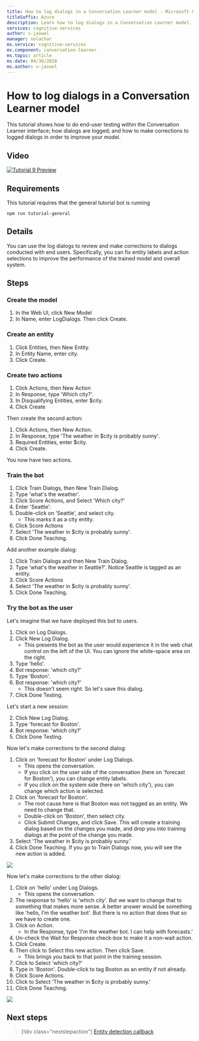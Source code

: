 ```yaml
---
title: How to log dialogs in a Conversation Learner model - Microsoft Cognitive Services | Microsoft Docs
titleSuffix: Azure
description: Learn how to log dialogs in a Conversation Learner model.
services: cognitive-services
author: v-jaswel
manager: nolachar
ms.service: cognitive-services
ms.component: conversation-learner
ms.topic: article
ms.date: 04/30/2018
ms.author: v-jaswel
---
```


# How to log dialogs in a Conversation Learner model

This tutorial shows how to do end-user testing within the Conversation Learner interface; how dialogs are logged; and how to make corrections to logged dialogs in order to improve your model.

## Video

[![Tutorial 9 Preview](https://aka.ms/cl-tutorial-09-preview)](https://aka.ms/blis-tutorial-09)

## Requirements
This tutorial requires that the general tutorial bot is running

	npm run tutorial-general

## Details
You can use the log dialogs to review and make corrections to dialogs conducted with end users.  Specifically, you can fix entity labels and action selections to improve the performance of the trained model and overall system. 

## Steps

### Create the model

1. In the Web UI, click New Model
2. In Name, enter LogDialogs. Then click Create.

### Create an entity

1. Click Entities, then New Entity.
2. In Entity Name, enter city.
3. Click Create.

### Create two actions

1. Click Actions, then New Action
2. In Response, type 'Which city?'.
3. In Disqualifying Entities, enter $city.
3. Click Create

Then create the second action:

1. Click Actions, then New Action.
3. In Response, type 'The weather in $city is probably sunny'.
4. Required Entities, enter $city.
4. Click Create.

You now have two actions.

### Train the bot

1. Click Train Dialogs, then New Train Dialog.
2. Type 'what's the weather'.
3. Click Score Actions, and Select 'Which city?'
2. Enter 'Seattle'.
3. Double-click on 'Seattle', and select city.
	- This marks it as a city entity.
5. Click Score Actions
6. Select 'The weather in $city is probably sunny'.
7. Click Done Teaching.

Add another example dialog:

1. Click Train Dialogs and then New Train Dialog.
2. Type 'what's the weather in Seattle?'. Notice Seattle is tagged as an entity.
5. Click Score Actions 
6. Select 'The weather in $city is probably sunny'.
7. Click Done Teaching.

### Try the bot as the user
Let's imagine that we have deployed this bot to users.

1. Click on Log Dialogs.
2. Click New Log Dialog.
	- This presents the bot as the user would experience it in the web chat control on the left of the UI. You can ignore the white-space area on the right.
3. Type 'hello'.
4. Bot response: 'which city?'
4. Type 'Boston'.
5. Bot response: 'which city?'
	- This doesn't seem right. So let's save this dialog.
2. Click Done Testing.

Let's start a new session:

2. Click New Log Dialog.
3. Type 'forecast for Boston'.
4. Bot response: 'which city?'
2. Click Done Testing.

Now let's make corrections to the second dialog:

1. Click on 'forecast for Boston' under Log Dialogs.
	- This opens the conversation.
	- If you click on the user side of the conversation (here on 'forecast for Boston'), you can change entity labels.
	- If you click on the system side (here on 'which city'), you can change which action is selected.
5. Click on 'forecast for Boston'. 
	- The root cause here is that Boston was not tagged as an entity. We need to change that.
	- Double-click on 'Boston', then select city.
	- Click Submit Changes, and click Save. This will create a training dialog based on the changes you made, and drop you into training dialogs at the point of the change you made.
6. Select 'The weather in $city is probably sunny.'
7. Click Done Teaching. If you go to Train Dialogs now, you will see the new action is added.

![](../media/tutorial9_logdiag1.PNG)

Now let's make corrections to the other dialog:

1. Click on 'hello' under Log Dialogs.
	- This opens the conversation.
3. The response to 'hello' is 'which city'. But we want to change that to something that makes more sense. A better answer would be something like 'hello, I'm the weather bot'. But there is no action that does that so we have to create one.
4. Click on Action.
	- In the Response, type 'I'm the weather bot. I can help with forecasts.'
6. Un-check the Wait for Response check-box to make it a non-wait action.
7. Click Create.
8. Then click to Select this new action. Then click Save.
	- This brings you back to that point in the training session.
6. Click to Select 'which city?'
7. Type in 'Boston'. Double-click to tag Boston as an entity if not already.
8. Click Score Actions.
9. Click to Select 'The weather in $city is probably sunny.'
10. Click Done Teaching.

![](../media/tutorial9_addnewaction.PNG)

## Next steps

> [!div class="nextstepaction"]
> [Entity detection callback](./10-entity-detection-callback.md)
